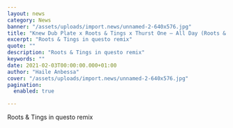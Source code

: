 ```yaml
---
layout: news
category: News
banner: "/assets/uploads/import.news/unnamed-2-640x576.jpg"
title: "Knew Dub Plate x Roots & Tings x Thurst One – All Day (Roots & Tings Remix)"
excerpt: "Roots & Tings in questo remix"
quote: ""
description: "Roots & Tings in questo remix"
keywords: ""
date: 2021-02-03T00:00:00.000+01:00
author: "Haile Anbessa"
cover: "/assets/uploads/import.news/unnamed-2-640x576.jpg"
pagination:
  enabled: true

---
```


Roots & Tings in questo remix